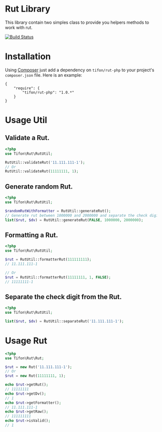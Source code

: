 Rut Library
===========

This library contain two simples class to provide you helpers methods to work with rut.

[![Build Status](https://travis-ci.org/Tifon-/rut-php.svg?branch=master)](https://travis-ci.org/Tifon-/rut-php)

# Installation

Using [Composer](http://getcomposer.org/) just add a dependency on `tifon/rut-php` to your project's `composer.json` file. Here is an example:

    {
        "require": {
            "tifon/rut-php": "1.0.*"
        }
    }

# Usage Util

## Validate a Rut.
```php
<?php
use Tifon\Rut\RutUtil;

RutUtil::validateRut('11.111.111-1');
// Or
RutUtil::validateRut(11111111, 1);
```

## Generate random Rut.
```php
<?php
use Tifon\Rut\RutUtil;

$randomRutWithFormatter = RutUtil::generateRut();
// Generate rut between 1000000 and 2000000 and separate the check digit.
list($rut, $dv) = RutUtil::generateRut(FALSE, 1000000, 2000000);
```

## Formatting a Rut.
```php
<?php
use Tifon\Rut\RutUtil;

$rut = RutUtil::formatterRut(111111111);
// 11.111.111-1

// Or
$rut = RutUtil::formatterRut(11111111, 1, FALSE);
// 11111111-1
```

## Separate the check digit from the Rut.
```php
<?php
use Tifon\Rut\RutUtil;

list($rut, $dv) = RutUtil::separateRut('11.111.111-1');
```

# Usage Rut
```php
<?php
use Tifon\Rut\Rut;

$rut = new Rut('11.111.111-1');
// Or
$rut = new Rut(11111111, 1);

echo $rut->getRut();
// 11111111
echo $rut->getDv();
// 1
echo $rut->getFormatter();
// 11.111.111-1
echo $rut->getRaw();
// 111111111
echo $rut->isValid();
// 1
```
